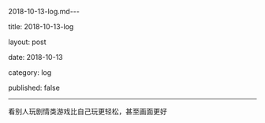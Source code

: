 2018-10-13-log.md---

title: 2018-10-13-log

layout: post

date: 2018-10-13

category: log

published: false

---

看别人玩剧情类游戏比自己玩更轻松，甚至画面更好
